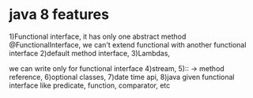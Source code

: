 # java 8 features

1)Functional interface,
it has only one abstract method
@FunctionalInterface, we can't extend functional with another functional interface
2)default method interface,
3)Lambdas,

we can write only  for functional interface
4)stream,
5):: -> method reference,
6)optional classes,
7)date time api,
8)java given functional interface like predicate, function, comparator, etc